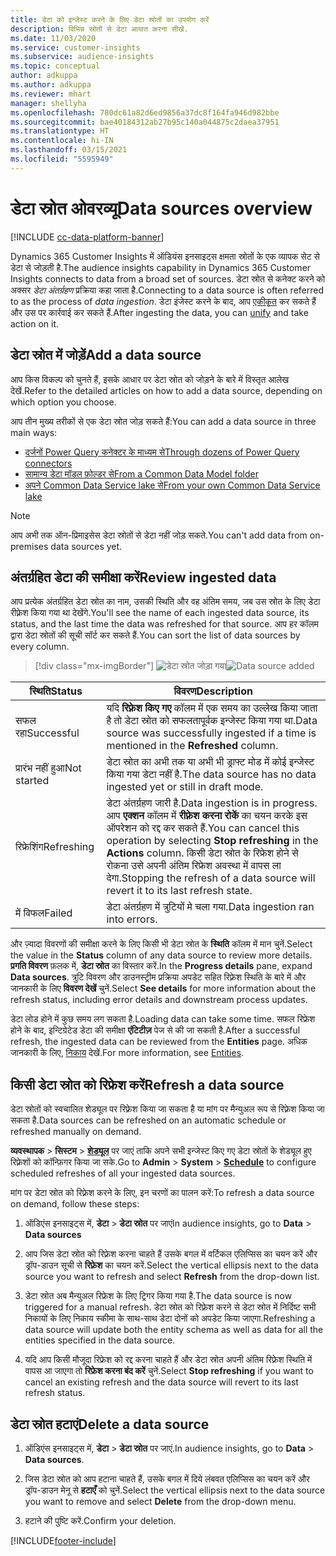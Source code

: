 ```yaml
---
title: डेटा को इन्जेस्ट करने के लिए डेटा स्रोतों का उपयोग करें
description: विभिन्न स्रोतों से डेटा आयात करना सीखें.
ms.date: 11/03/2020
ms.service: customer-insights
ms.subservice: audience-insights
ms.topic: conceptual
author: adkuppa
ms.author: adkuppa
ms.reviewer: mhart
manager: shellyha
ms.openlocfilehash: 780dc61a82d6ed9856a37dc8f164fa946d982bbe
ms.sourcegitcommit: bae40184312ab27b95c140a044875c2daea37951
ms.translationtype: HT
ms.contentlocale: hi-IN
ms.lasthandoff: 03/15/2021
ms.locfileid: "5595949"
---
```

# <a name="data-sources-overview"></a><span data-ttu-id="57ee2-103">डेटा स्रोत ओवरव्यू</span><span class="sxs-lookup"><span data-stu-id="57ee2-103">Data sources overview</span></span>

[!INCLUDE [cc-data-platform-banner](../includes/cc-data-platform-banner.md)]

<span data-ttu-id="57ee2-104">Dynamics 365 Customer Insights में ऑडियंस इनसाइट्स क्षमता स्रोतों के एक व्यापक सेट से डेटा से जोड़ती है.</span><span class="sxs-lookup"><span data-stu-id="57ee2-104">The audience insights capability in Dynamics 365 Customer Insights connects to data from a broad set of sources.</span></span> <span data-ttu-id="57ee2-105">डेटा स्रोत से कनेक्ट करने को अक्सर *डेटा अंतर्ग्रहण* प्रक्रिया कहा जाता है.</span><span class="sxs-lookup"><span data-stu-id="57ee2-105">Connecting to a data source is often referred to as the process of *data ingestion*.</span></span> <span data-ttu-id="57ee2-106">डेटा इंजेस्ट करने के बाद, आप [एकीकृत](data-unification.md) कर सकते हैं और उस पर कार्रवाई कर सकते हैं.</span><span class="sxs-lookup"><span data-stu-id="57ee2-106">After ingesting the data, you can [unify](data-unification.md) and take action on it.</span></span>

## <a name="add-a-data-source"></a><span data-ttu-id="57ee2-107">डेटा स्रोत में जोड़ें</span><span class="sxs-lookup"><span data-stu-id="57ee2-107">Add a data source</span></span>

<span data-ttu-id="57ee2-108">आप किस विकल्प को चुनते हैं, इसके आधार पर डेटा स्रोत को जोड़ने के बारे में विस्तृत आलेख देखें.</span><span class="sxs-lookup"><span data-stu-id="57ee2-108">Refer to the detailed articles on how to add a data source, depending on which option you choose.</span></span>

<span data-ttu-id="57ee2-109">आप तीन मुख्य तरीकों से एक डेटा स्रोत जोड़ सकते हैं:</span><span class="sxs-lookup"><span data-stu-id="57ee2-109">You can add a data source in three main ways:</span></span>

- [<span data-ttu-id="57ee2-110">दर्जनों Power Query कनेक्टर के माध्यम से</span><span class="sxs-lookup"><span data-stu-id="57ee2-110">Through dozens of Power Query connectors</span></span>](connect-power-query.md)
- [<span data-ttu-id="57ee2-111">सामान्य डेटा मॉडल फ़ोल्डर से</span><span class="sxs-lookup"><span data-stu-id="57ee2-111">From a Common Data Model folder</span></span>](connect-common-data-model.md)
- [<span data-ttu-id="57ee2-112">अपने Common Data Service lake से</span><span class="sxs-lookup"><span data-stu-id="57ee2-112">From your own Common Data Service lake</span></span>](connect-common-data-service-lake.md)

> [!NOTE]
> <span data-ttu-id="57ee2-113">आप अभी तक ऑन-प्रिमाइसेस डेटा स्रोतों से डेटा नहीं जोड़ सकते.</span><span class="sxs-lookup"><span data-stu-id="57ee2-113">You can't add data from on-premises data sources yet.</span></span>

## <a name="review-ingested-data"></a><span data-ttu-id="57ee2-114">अंतर्ग्रहित डेटा की समीक्षा करें</span><span class="sxs-lookup"><span data-stu-id="57ee2-114">Review ingested data</span></span>

<span data-ttu-id="57ee2-115">आप प्रत्येक अंतर्ग्रहित डेटा स्रोत का नाम, उसकी स्थिति और वह अंतिम समय, जब उस स्रोत के लिए डेटा रीफ़्रेश किया गया था देखेंगे.</span><span class="sxs-lookup"><span data-stu-id="57ee2-115">You'll see the name of each ingested data source, its status, and the last time the data was refreshed for that source.</span></span> <span data-ttu-id="57ee2-116">आप हर कॉलम द्वारा डेटा स्रोतों की सूची सॉर्ट कर सकते हैं.</span><span class="sxs-lookup"><span data-stu-id="57ee2-116">You can sort the list of data sources by every column.</span></span>

> [!div class="mx-imgBorder"]
> <span data-ttu-id="57ee2-117">![डेटा स्रोत जोड़ा गया](media/configure-data-datasource-added.png "डेटा स्रोत जोड़ा गया")</span><span class="sxs-lookup"><span data-stu-id="57ee2-117">![Data source added](media/configure-data-datasource-added.png "Data source added")</span></span>

|<span data-ttu-id="57ee2-118">स्थिति</span><span class="sxs-lookup"><span data-stu-id="57ee2-118">Status</span></span>  |<span data-ttu-id="57ee2-119">विवरण</span><span class="sxs-lookup"><span data-stu-id="57ee2-119">Description</span></span>  |
|---------|---------|
|<span data-ttu-id="57ee2-120">सफल रहा</span><span class="sxs-lookup"><span data-stu-id="57ee2-120">Successful</span></span>   |<span data-ttu-id="57ee2-121">यदि **रिफ़्रेश किए गए** कॉलम में एक समय का उल्लेख किया जाता है तो डेटा स्रोत को सफलतापूर्वक इन्जेस्ट किया गया था.</span><span class="sxs-lookup"><span data-stu-id="57ee2-121">Data source was successfully ingested if a time is mentioned in the **Refreshed** column.</span></span>
|<span data-ttu-id="57ee2-122">प्रारंभ नहीं हुआ</span><span class="sxs-lookup"><span data-stu-id="57ee2-122">Not started</span></span>   |<span data-ttu-id="57ee2-123">डेटा स्रोत का अभी तक या अभी भी ड्राफ्ट मोड में कोई इन्जेस्ट किया गया डेटा नहीं है.</span><span class="sxs-lookup"><span data-stu-id="57ee2-123">The data source has no data ingested yet or still in draft mode.</span></span>         |
|<span data-ttu-id="57ee2-124">रिफ्रेशिंग</span><span class="sxs-lookup"><span data-stu-id="57ee2-124">Refreshing</span></span>    |<span data-ttu-id="57ee2-125">डेटा अंतर्ग्रहण जारी है.</span><span class="sxs-lookup"><span data-stu-id="57ee2-125">Data ingestion is in progress.</span></span> <span data-ttu-id="57ee2-126">आप **एक्शन** कॉलम में **रीफ़्रेश करना रोकें** का चयन करके इस ऑपरेशन को रद्द कर सकते हैं.</span><span class="sxs-lookup"><span data-stu-id="57ee2-126">You can cancel this operation by selecting **Stop refreshing** in the **Actions** column.</span></span> <span data-ttu-id="57ee2-127">किसी डेटा स्रोत के रिफ्रेश होने से रोकना उसे अपनी अंतिम रिफ्रेश अवस्था में वापस ला देगा.</span><span class="sxs-lookup"><span data-stu-id="57ee2-127">Stopping the refresh of a data source will revert it to its last refresh state.</span></span>       |
|<span data-ttu-id="57ee2-128">में विफल</span><span class="sxs-lookup"><span data-stu-id="57ee2-128">Failed</span></span>     |<span data-ttu-id="57ee2-129">डेटा अंतर्ग्रहण में त्रुटियों मे चला गया.</span><span class="sxs-lookup"><span data-stu-id="57ee2-129">Data ingestion ran into errors.</span></span>         |

<span data-ttu-id="57ee2-130">और ज़्यादा विवरणों की समीक्षा करने के लिए किसी भी डेटा स्रोत के **स्थिति** कॉलम में मान चुनें.</span><span class="sxs-lookup"><span data-stu-id="57ee2-130">Select the value in the **Status** column of any data source to review more details.</span></span> <span data-ttu-id="57ee2-131">**प्रगति विवरण** फ़लक में, **डेटा स्रोत** का विस्तार करें.</span><span class="sxs-lookup"><span data-stu-id="57ee2-131">In the **Progress details** pane, expand **Data sources**.</span></span> <span data-ttu-id="57ee2-132">त्रुटि विवरण और डाउनस्ट्रीम प्रक्रिया अपडेट सहित रिफ़्रेश स्थिति के बारे में और जानकारी के लिए **विवरण देखें** चुनें.</span><span class="sxs-lookup"><span data-stu-id="57ee2-132">Select **See details** for more information about the refresh status, including error details and downstream process updates.</span></span>

<span data-ttu-id="57ee2-133">डेटा लोड होने में कुछ समय लग सकता है.</span><span class="sxs-lookup"><span data-stu-id="57ee2-133">Loading data can take some time.</span></span> <span data-ttu-id="57ee2-134">सफल रिफ्रेश होने के बाद, इन्टिग्रेटेड डेटा की समीक्षा **एंटिटीज़** पेज से की जा सकती है.</span><span class="sxs-lookup"><span data-stu-id="57ee2-134">After a successful refresh, the ingested data can be reviewed from the **Entities** page.</span></span> <span data-ttu-id="57ee2-135">अधिक जानकारी के लिए, [निकाय](entities.md) देखें.</span><span class="sxs-lookup"><span data-stu-id="57ee2-135">For more information, see [Entities](entities.md).</span></span>

## <a name="refresh-a-data-source"></a><span data-ttu-id="57ee2-136">किसी डेटा स्रोत को रिफ्रेश करें</span><span class="sxs-lookup"><span data-stu-id="57ee2-136">Refresh a data source</span></span>

<span data-ttu-id="57ee2-137">डेटा स्रोतों को स्वचालित शेड्यूल पर रिफ़्रेश किया जा सकता है या मांग पर मैन्युअल रूप से रिफ़्रेश किया जा सकता है.</span><span class="sxs-lookup"><span data-stu-id="57ee2-137">Data sources can be refreshed on an automatic schedule or refreshed manually on demand.</span></span> 

<span data-ttu-id="57ee2-138">**व्यवस्थापक** > **सिस्टम** > [**शेड्यूल**](system.md#schedule-tab) पर जाएं ताकि अपने सभी इन्जेस्ट किए गए डेटा स्रोतों के शेड्यूल हुए रिफ़्रेशों को कॉन्फ़िगर किया जा सके.</span><span class="sxs-lookup"><span data-stu-id="57ee2-138">Go to **Admin** > **System** > [**Schedule**](system.md#schedule-tab) to configure scheduled refreshes of all your ingested data sources.</span></span>

<span data-ttu-id="57ee2-139">मांग पर डेटा स्रोत को रिफ़्रेश करने के लिए, इन चरणों का पालन करें:</span><span class="sxs-lookup"><span data-stu-id="57ee2-139">To refresh a data source on demand, follow these steps:</span></span>

1. <span data-ttu-id="57ee2-140">ऑडिएंस इनसाइट्स में, **डेटा** > **डेटा स्रोत** पर जाएं</span><span class="sxs-lookup"><span data-stu-id="57ee2-140">In audience insights, go to **Data** > **Data sources**</span></span>

2. <span data-ttu-id="57ee2-141">आप जिस डेटा स्रोत को रिफ़्रेश करना चाहते हैं उसके बगल में वर्टिकल एलिप्सिस का चयन करें और ड्रॉप-डाउन सूची से **रिफ़्रेश** का चयन करें.</span><span class="sxs-lookup"><span data-stu-id="57ee2-141">Select the vertical ellipsis next to the data source you want to refresh and select **Refresh** from the drop-down list.</span></span>

3. <span data-ttu-id="57ee2-142">डेटा स्रोत अब मैन्युअल रिफ्रेश के लिए ट्रिगर किया गया है.</span><span class="sxs-lookup"><span data-stu-id="57ee2-142">The data source is now triggered for a manual refresh.</span></span> <span data-ttu-id="57ee2-143">डेटा स्रोत को रिफ़्रेश करने से डेटा स्रोत में निर्दिष्ट सभी निकायों के लिए निकाय स्कीमा के साथ-साथ डेटा दोनों को अपडेट किया जाएगा.</span><span class="sxs-lookup"><span data-stu-id="57ee2-143">Refreshing a data source will update both the entity schema as well as data for all the entities specified in the data source.</span></span>

4. <span data-ttu-id="57ee2-144">यदि आप किसी मौजूदा रिफ़्रेश को रद्द करना चाहते हैं और डेटा स्रोत अपनी अंतिम रिफ़्रेश स्थिति में वापस आ जाएगा तो **रिफ्रेश करना बंद करें** चुनें.</span><span class="sxs-lookup"><span data-stu-id="57ee2-144">Select **Stop refreshing** if you want to cancel an existing refresh and the data source will revert to its last refresh status.</span></span>

## <a name="delete-a-data-source"></a><span data-ttu-id="57ee2-145">डेटा स्रोत हटाएं</span><span class="sxs-lookup"><span data-stu-id="57ee2-145">Delete a data source</span></span>

1. <span data-ttu-id="57ee2-146">ऑडिएंस इनसाइट्स में, **डेटा** > **डेटा स्रोत** पर जाएं.</span><span class="sxs-lookup"><span data-stu-id="57ee2-146">In audience insights, go to **Data** > **Data sources**.</span></span>

2. <span data-ttu-id="57ee2-147">जिस डेटा स्रोत को आप हटाना चाहते हैं, उसके बगल में दिये लंबवत एलिप्सिस का चयन करें और ड्रॉप-डाउन मेनू से **हटाएँ** को चुनें.</span><span class="sxs-lookup"><span data-stu-id="57ee2-147">Select the vertical ellipsis next to the data source you want to remove and select **Delete** from the drop-down menu.</span></span>

3. <span data-ttu-id="57ee2-148">हटाने की पुष्टि करें.</span><span class="sxs-lookup"><span data-stu-id="57ee2-148">Confirm your deletion.</span></span>


[!INCLUDE[footer-include](../includes/footer-banner.md)]